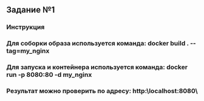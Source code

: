 ## Задание №1

### Инструкция
### Для соборки образа используется команда: docker build . --tag=my_nginx
### Для запуска и контейнера используется команда: docker run -p 8080:80 -d my_nginx
### Результат можно проверить по адресу: http:\\localhost:8080\
